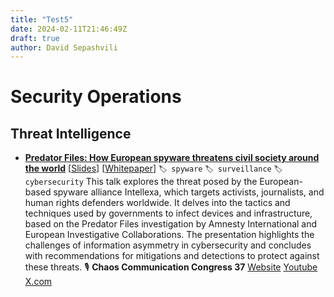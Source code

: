 ```yaml
---
title: "Test5"
date: 2024-02-11T21:46:49Z
draft: true
author: David Sepashvili
---
```


<!--more-->

# Security Operations
## Threat Intelligence
- [**Predator Files: How European spyware threatens civil society around the world**](https://www.youtube.com/watch?v=uNXc_5W48bY)  \[[Slides](https://google.com)\]  \[[Whitepaper](https://google.com)\]
`🏷️ spyware`  `🏷️ surveillance`  `🏷️ cybersecurity`
This talk explores the threat posed by the European-based spyware alliance Intellexa, which targets activists, journalists, and human rights defenders worldwide. It delves into the tactics and techniques used by governments to infect devices and infrastructure, based on the Predator Files investigation by Amnesty International and European Investigative Collaborations. The presentation highlights the challenges of information asymmetry in cybersecurity and concludes with recommendations for mitigations and detections to protect against these threats.
🎙️  **Chaos Communication Congress 37** [Website](https://events.ccc.de/congress) [Youtube](https://www.youtube.com/playlist?list=PL_IxoDz1Nq2ZaHqsvqyBCrm8EdCTvkIxr) [X.com](https://x.com/ccc)